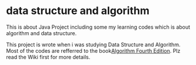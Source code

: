 # data structure and algorithm

This is about Java Project including some my learning codes which is about algorithm and data structure.

This project is wrote when i was studying Data Structure and Algorithm. Most of the codes are refferred to the book[Algorithm Fourth Edition]( http://algs4.cs.princeton.edu/home/).
Plz read the Wiki first for more details.
